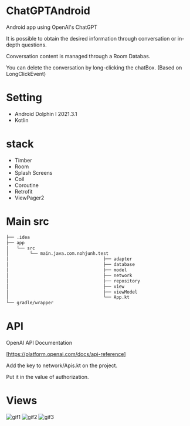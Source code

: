 # ChatGPTAndroid
Android app using OpenAI's ChatGPT

It is possible to obtain the desired information through conversation or in-depth questions.

Conversation content is managed through a Room Databas.

You can delete the conversation by long-clicking the chatBox. (Based on LongClickEvent)

# Setting
- Android Dolphin l 2021.3.1
- Kotlin

# stack
- Timber
- Room
- Splash Screens
- Coil
- Coroutine
- Retrofit
- ViewPager2

# Main src
```bash
├── .idea
├── app 
│   └── src
│        └── main.java.com.nohjunh.test
│                                    ├── adapter
│                                    ├── database
│                                    ├── model
│                                    ├── network
│                                    ├── repository
│                                    ├── view
│                                    ├── viewModel
│                                    └── App.kt
└── gradle/wrapper

``` 

# API
OpenAI API Documentation

[https://platform.openai.com/docs/api-reference]

Add the key to network/Apis.kt on the project.

Put it in the value of authorization.


# Views
![gif1](https://user-images.githubusercontent.com/75293768/216814451-59ac513f-452f-4d3b-9418-21654452a1f0.gif)
![gif2](https://user-images.githubusercontent.com/75293768/216814452-a29c92bd-a782-42f1-a332-9d530678ae0d.gif)
![gif3](https://user-images.githubusercontent.com/75293768/216814453-c1ece64d-8f8f-44f2-b11e-5335f258896e.gif)
